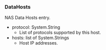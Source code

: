 ### DataHosts
NAS Data Hosts entry.

- protocol: System.String
  - List of protocols supported by this host.
- hosts: list of System.Strings
  - Host IP addresses.
